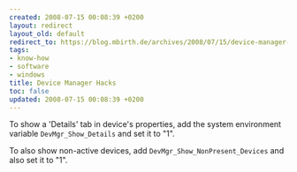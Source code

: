 ```yaml
---
created: 2008-07-15 00:08:39 +0200
layout: redirect
layout_old: default
redirect_to: https://blog.mbirth.de/archives/2008/07/15/device-manager-hacks.html
tags:
- know-how
- software
- windows
title: Device Manager Hacks
toc: false
updated: 2008-07-15 00:08:39 +0200
---
```


To show a 'Details' tab in device's properties, add the system environment variable `DevMgr_Show_Details` and set it
to "1".

To also show non-active devices, add `DevMgr_Show_NonPresent_Devices` and also set it to "1".